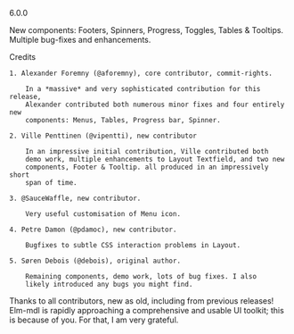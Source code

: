 6.0.0

New components: Footers, Spinners, Progress, Toggles, Tables & Tooltips.
Multiple bug-fixes and enhancements.

Credits

    1. Alexander Foremny (@aforemny), core contributor, commit-rights. 

        In a *massive* and very sophisticated contribution for this release,
        Alexander contributed both numerous minor fixes and four entirely new
        components: Menus, Tables, Progress bar, Spinner.  

    2. Ville Penttinen (@vipentti), new contributor

        In an impressive initial contribution, Ville contributed both
        demo work, multiple enhancements to Layout Textfield, and two new
        components, Footer & Tooltip. all produced in an impressively short
        span of time. 

    3. @SauceWaffle, new contributor.

        Very useful customisation of Menu icon.

    4. Petre Damon (@pdamoc), new contributor.

        Bugfixes to subtle CSS interaction problems in Layout. 

    5. Søren Debois (@debois), original author. 
        
        Remaining components, demo work, lots of bug fixes. I also 
        likely introduced any bugs you might find.

Thanks to all contributors, new as old, including from previous releases!
Elm-mdl is rapidly approaching a comprehensive and usable UI toolkit; this 
is because of you. For that, I am very grateful. 


